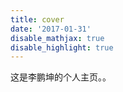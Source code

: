 ```yaml
---
title: cover
date: '2017-01-31'
disable_mathjax: true
disable_highlight: true
---
```


这是李鹏坤的个人主页。。
